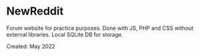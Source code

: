 # NewReddit
Forum website for practice purposes. Done with JS, PHP and CSS without external libraries.
Local SQLite DB for storage.

Created: May 2022
